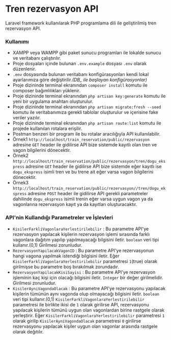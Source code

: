 <h1>Tren rezervasyon API</h1>
<p>Laravel framework kullanılarak PHP programlama dili ile geliştirilmiş tren rezervasyon API.</p>
<h3>Kullanımı</h2>
<ul>
<li>XAMPP veya WAMPP gibi paket sunucu programları ile lokalde sunucu ve veritabanı çalıştırılır.</li>
<li>Proje dosyaları içinde bulunan <code>.env.example</code> dosyası <code>.env</code> olarak düzenlenir.</li>
<li><code>.env</code> dosyasında bulunan veritabanı konfigürasyonları kendi lokal ayarlarımıza göre değiştirilir.<i>(DB_ ile başlayan konfigürasyonlar)</i></li>
<li>Proje dizininde terminal ekranından <code>composer install</code> komutu ile composer bağımlılıkları yüklenir.</li>
<li>Proje dizininde terminal ekranından <code>php artisan key:generate</code> komutu ile yeni bir uygulama anahtarı oluşturulur.</li>
<li>Proje dizininde terminal ekranından <code>php artisan migrate:fresh --seed</code> komutu ile veritabanımıza gerekli tablolar oluşturulur ve içerisine fake veriler yazılır.</li>
<li>Proje dizininde terminal ekranından <code>php artisan route:list</code> komutu ile projede kullanılan rotalara erişilir.</li>
<li>Postman benzeri bir program ile bu rotalar aracılığıyla API kullanılabilir.</li>
<li>Örnek1 <code>http://localhost/train_reservation/public/rezervasyon</code> adresine <code>GET</code> header ile gidilirse API bize sistemde kayıtlı olan tren ve vagon bilgilerini dönecektir.</li>
<li>Örnek2 <code>http://localhost/train_reservation/public/rezervasyon/tren/dogu_ekspress</code> adresine <code>GET</code> header ile gidilirse API bize sistemde eğer kayıtlı ise <code>dogu_ekspress</code> isimli tren ve bu trene ait eğer varsa vagon bilgilerini dönecektir.</li>
<li>Örnek3 <code>http://localhost/train_reservation/public/rezervasyon//tren/dogu_ekspress</code> adresine <code>POST</code> header ile gidilirse API gerekli parametreler dahilinde <code>dogu_ekspress</code> isimli trenin eğer varsa uygun vagon ya da vagonlarına rezervasyon kayıt ya da kayıtları oluşturacaktır.</li>
</ul>
<h3>API'nin Kullandığı Parametreler ve İşlevleri</h3>
<ul>
<li><code>KisilerFarkliVagonlaraYerlestirilebilir</code> : Bu parametre API'ye rezervasyon yapılacak kişilerin rezervasyon işlemi sırasında farklı vagonlara dağıtım yapılıp yapılmayacağı bilgisini iletir. <code>boolean</code> veri tipi kullanır.(0,1) Girilmesi zorunludur.</li>
<li><code>RezervasyonYapilacakVagonID</code> : Bu parametre API'ye rezervasyonun hangi vagona yapılmak istendiği bilgisini iletir. Eğer <code>KisilerFarkliVagonlaraYerlestirilebilir</code> parametresi <code>1</code>(true) olarak girilmişse bu parametre boş bırakılmak zorundadır.</li>
<li><code>RezervasyonYapilacakKisiSayisi</code> : Bu parametre API'ye rezervasyon işleminin kaç kişi için olacağı bilgisini iletir. <code>Integer</code> bir değer girilmelidir. Girilmesi zorunludur.</li>
<li><code>KisilerAyniVagondaOlacak</code> : Bu parametre API'ye rezervasyonu yapılacak kişilerin tümünün aynı vagonda olup olmayacağı bilgisini iletir. <code>boolean</code> veri tipi kullanır.(0,1) <code>KisilerFarkliVagonlaraYerlestirilebilir</code> parametresi ile birlikte ikisi de <code>1</code> olarak girilirse API, rezervasyonu yapılacak kişilerin tümünü uygun olan vagonlardan birine rastgele olarak yerleştirir. Eğer <code>KisilerFarkliVagonlaraYerlestirilebilir</code> parametresi <code>1</code> olarak girilip <code>KisilerAyniVagondaOlacak</code> parametresi <code>0</code> girilirse rezervasyonu yapılacak kişiler uygun olan vagonlar arasında rastgele olarak değıtılır.</li>
</ul>